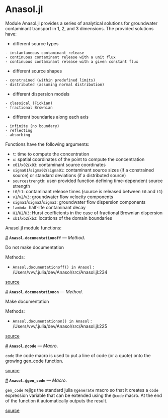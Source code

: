 
<a id='Anasol.jl'></a>

<a id='Anasol.jl-1'></a>

# Anasol.jl


Module Anasol.jl provides a series of analytical solutions for groundwater contaminant transport in 1, 2, and 3 dimensions. The provided solutions have:


  * different source types


```
- instantaneous contaminant release
- continuous contaminant release with a unit flux
- continuous contaminant release with a given constant flux
```


  * different source shapes


```
- constrained (within predefined limits)
- distributed (assuming normal distribution)
```


  * different dispersion models


```
- classical (Fickian)
- fractional Brownian
```


  * different boundaries along each axis


```
- infinite (no boundary)
- reflecting
- absorbing
```


Functions have the following arguments:


  * `t`: time to compute the concentration
  * `x`: spatial coordinates of the point to compute the concentration
  * `x01`/`x02`/`x03`: contaminant source coordinates
  * `sigma01`/`sigma02`/`sigma01`: contaminant source sizes (if a constrained source) or standard deviations (if a distributed source)
  * `sourcestrength`: user-provided function defining time-dependent source strength
  * `t0`/`t1`: contaminant release times (source is released  between `t0` and `t1`)
  * `v1`/`v2`/`v3`: groundwater flow velocity components
  * `sigma1`/`sigma2`/`sigma3`: groundwater flow dispersion components
  * `lambda`: half-life contaminant decay
  * `H1`/`H2`/`H3`: Hurst coefficients in the case of fractional Brownian dispersion
  * `xb1`/`xb2`/`xb3`: locations of the domain boundaries


Anasol.jl module functions:

<a id='Anasol.documentationoff-Tuple{}' href='#Anasol.documentationoff-Tuple{}'>#</a>
**`Anasol.documentationoff`** &mdash; *Method*.



Do not make documentation

Methods:

  * `Anasol.documentationoff() in Anasol` : /Users/vvv/.julia/dev/Anasol/src/Anasol.jl:234


<a target='_blank' href='https://github.com/madsjulia/Anasol.jl/blob/197741257e7a2047cd50cc38507bc07cfad5371d/src/Anasol.jl#L229-L233' class='documenter-source'>source</a><br>

<a id='Anasol.documentationon-Tuple{}' href='#Anasol.documentationon-Tuple{}'>#</a>
**`Anasol.documentationon`** &mdash; *Method*.



Make documentation

Methods:

  * `Anasol.documentationon() in Anasol` : /Users/vvv/.julia/dev/Anasol/src/Anasol.jl:225


<a target='_blank' href='https://github.com/madsjulia/Anasol.jl/blob/197741257e7a2047cd50cc38507bc07cfad5371d/src/Anasol.jl#L220-L224' class='documenter-source'>source</a><br>

<a id='Anasol.@code-Tuple{Any}' href='#Anasol.@code-Tuple{Any}'>#</a>
**`Anasol.@code`** &mdash; *Macro*.



`code` the code macro is used to put a line of code (or a quote) onto the growing gen_code function.


<a target='_blank' href='https://github.com/madsjulia/Anasol.jl/blob/197741257e7a2047cd50cc38507bc07cfad5371d/src/gencode.jl#L28-L31' class='documenter-source'>source</a><br>

<a id='Anasol.@gen_code-Tuple{Any}' href='#Anasol.@gen_code-Tuple{Any}'>#</a>
**`Anasol.@gen_code`** &mdash; *Macro*.



`gen_code` rejigs the standard julia `@generate` macro so that it creates a `code` expression variable that can be extended using the `@code` macro. At the end of the function it automatically outputs the result.


<a target='_blank' href='https://github.com/madsjulia/Anasol.jl/blob/197741257e7a2047cd50cc38507bc07cfad5371d/src/gencode.jl#L1-L5' class='documenter-source'>source</a><br>

